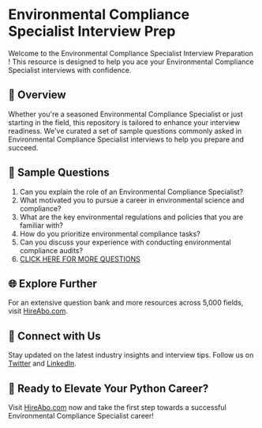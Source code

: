 # Environmental Compliance Specialist Interview Prep

Welcome to the Environmental Compliance Specialist Interview Preparation ! This resource is designed to help you ace your Environmental Compliance Specialist interviews with confidence.

## 🚀 Overview

Whether you're a seasoned Environmental Compliance Specialist or just starting in the field, this repository is tailored to enhance your interview readiness. We've curated a set of sample questions commonly asked in Environmental Compliance Specialist interviews to help you prepare and succeed.

## 📝 Sample Questions

1. Can you explain the role of an Environmental Compliance Specialist?
2. What motivated you to pursue a career in environmental science and compliance?
3. What are the key environmental regulations and policies that you are familiar with?
4. How do you prioritize environmental compliance tasks?
5. Can you discuss your experience with conducting environmental compliance audits?
6. [CLICK HERE FOR MORE QUESTIONS](https://hireabo.com/job/5_3_24/Environmental%20Compliance%20Specialist)

## 🌐 Explore Further

For an extensive question bank and more resources across 5,000 fields, visit [HireAbo.com](https://www.hireabo.com).

## 📱 Connect with Us

Stay updated on the latest industry insights and interview tips. Follow us on [Twitter](https://twitter.com/hireabo) and [LinkedIn](https://www.linkedin.com/in/hire-abo-3609972a8/).

## 🚀 Ready to Elevate Your Python Career?

Visit [HireAbo.com](https://www.hireabo.com) now and take the first step towards a successful Environmental Compliance Specialist career!